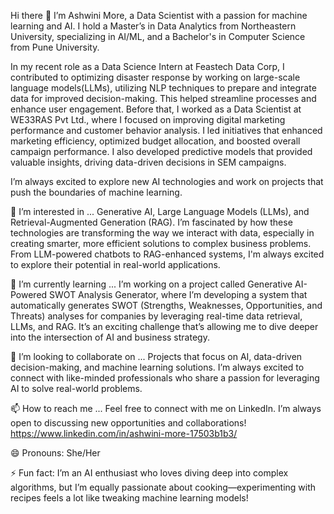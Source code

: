 Hi there 👋
I’m Ashwini More, a Data Scientist with a passion for machine learning and AI. I hold a Master’s in Data Analytics from Northeastern University, specializing in AI/ML, and a Bachelor's in Computer Science from Pune University.

In my recent role as a Data Science Intern at Feastech Data Corp, I contributed to optimizing disaster response by working on large-scale language models(LLMs), utilizing NLP techniques to prepare and integrate data for improved decision-making. This helped streamline processes and enhance user engagement.  Before that, I worked as a Data Scientist at WE33RAS Pvt Ltd., where I focused on improving digital marketing performance and customer behavior analysis. I led initiatives that enhanced marketing efficiency, optimized budget allocation, and boosted overall campaign performance. I also developed predictive models that provided valuable insights, driving data-driven decisions in SEM campaigns.

I’m always excited to explore new AI technologies and work on projects that push the boundaries of machine learning.

👀 I’m interested in ...
Generative AI, Large Language Models (LLMs), and Retrieval-Augmented Generation (RAG). I’m fascinated by how these technologies are transforming the way we interact with data, especially in creating smarter, more efficient solutions to complex business problems. From LLM-powered chatbots to RAG-enhanced systems, I'm always excited to explore their potential in real-world applications.

🌱 I’m currently learning ...
I’m working on a project called Generative AI-Powered SWOT Analysis Generator, where I’m developing a system that automatically generates SWOT (Strengths, Weaknesses, Opportunities, and Threats) analyses for companies by leveraging real-time data retrieval, LLMs, and RAG. It’s an exciting challenge that’s allowing me to dive deeper into the intersection of AI and business strategy.

💞️ I’m looking to collaborate on ...
Projects that focus on AI, data-driven decision-making, and machine learning solutions. I’m always excited to connect with like-minded professionals who share a passion for leveraging AI to solve real-world problems.

📫 How to reach me ...
Feel free to connect with me on LinkedIn. I’m always open to discussing new opportunities and collaborations!
https://www.linkedin.com/in/ashwini-more-17503b1b3/

😄 Pronouns:
She/Her

⚡ Fun fact:
I’m an AI enthusiast who loves diving deep into complex algorithms, but I’m equally passionate about cooking—experimenting with recipes feels a lot like tweaking machine learning models!

<!---
AshwiniMore0911/AshwiniMore0911 is a ✨ special ✨ repository because its `README.md` (this file) appears on your GitHub profile.
You can click the Preview link to take a look at your changes.
--->
